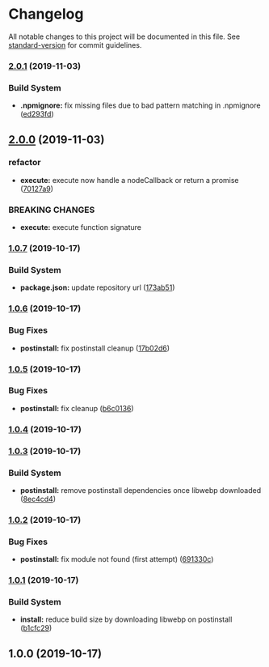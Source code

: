 # Changelog

All notable changes to this project will be documented in this file. See [standard-version](https://github.com/conventional-changelog/standard-version) for commit guidelines.

### [2.0.1](https://github.com/ezylean/webp/compare/v2.0.0...v2.0.1) (2019-11-03)


### Build System

* **.npmignore:** fix missing files due to bad pattern matching in .npmignore ([ed293fd](https://github.com/ezylean/webp/commit/ed293fd))



## [2.0.0](https://github.com/ezylean/webp/compare/v1.0.7...v2.0.0) (2019-11-03)


### refactor

* **execute:** execute now handle a nodeCallback or return a promise ([70127a9](https://github.com/ezylean/webp/commit/70127a9))


### BREAKING CHANGES

* **execute:** execute function signature



### [1.0.7](https://github.com/ezylean/webp/compare/v1.0.6...v1.0.7) (2019-10-17)


### Build System

* **package.json:** update repository url ([173ab51](https://github.com/ezylean/webp/commit/173ab51))



### [1.0.6](https://github.com///compare/v1.0.5...v1.0.6) (2019-10-17)


### Bug Fixes

* **postinstall:** fix postinstall cleanup ([17b02d6](https://github.com///commit/17b02d6))



### [1.0.5](https://github.com///compare/v1.0.4...v1.0.5) (2019-10-17)


### Bug Fixes

* **postinstall:** fix cleanup ([b6c0136](https://github.com///commit/b6c0136))



### [1.0.4](https://github.com///compare/v1.0.3...v1.0.4) (2019-10-17)



### [1.0.3](https://github.com///compare/v1.0.2...v1.0.3) (2019-10-17)


### Build System

* **postinstall:** remove postinstall dependencies once libwebp downloaded ([8ec4cd4](https://github.com///commit/8ec4cd4))



### [1.0.2](https://github.com///compare/v1.0.1...v1.0.2) (2019-10-17)


### Bug Fixes

* **postinstall:** fix module not found (first attempt) ([691330c](https://github.com///commit/691330c))



### [1.0.1](https://github.com///compare/v1.0.0...v1.0.1) (2019-10-17)


### Build System

* **install:** reduce build size by downloading libwebp on postinstall ([b1cfc29](https://github.com///commit/b1cfc29))



## 1.0.0 (2019-10-17)
